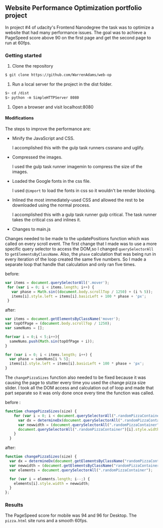 ## Website Performance Optimization portfolio project

In project #4 of udacity's Frontend Nanodegree the task was to optimize a website that had many
performance issues. The goal was to achieve a PageSpeed score above 90 on the first page and get the second page
to run at 60fps.

### Getting started

1. Clone the repository

  ```bash
  $ git clone https://github.com/WarrenAdams/web-op

  ```

1. Run a local server for the project in the dist folder.

  ```bash
  $> cd /dist
  $> python -m SimpleHTTPServer 8080
  ```

1. Open a browser and visit localhost:8080

#### Modifications

The steps to improve the performance are:

* Minify the JavaScript and CSS.

  I accomplished this with the gulp task runners cssnano and uglify.

* Compressed the images.

  I used the gulp task runner imagemin to compress the size of the images.

* Loaded the Google fonts in the css file.

  I used `@import` to load the fonts in css so it wouldn't be render blocking.

* Inlined the most immediately-used CSS and allowed the rest to be downloaded using the normal process.

  I accomplished this with a gulp task runner gulp critical. The task runner takes the critical css and inlines it.

* Changes to main.js

Changes needed to be made to the updatePositions function which was called on every scroll event.
The first change that I made was to use a more specific query selector to access the DOM,so I changed
 `querySelectorAll` to `getElementsByClassName`. Also, the `phase` calculation that was being run in every
 iteration of the loop created the same five numbers. So I made a separate loop that handle that calculation and only
 ran five times.

before:

```javascript
var items = document.querySelectorAll('.mover');
 for (var i = 0; i < items.length; i++) {
   var phase = Math.sin((document.body.scrollTop / 1250) + (i % 5));
   items[i].style.left = items[i].basicLeft + 100 * phase + 'px';
 }
```

after:

```javascript
var items = document.getElementsByClassName('mover');
var topOfPage = (document.body.scrollTop / 1250);
var sameNums = [];

for(var i = 0;i < 5;i++){
  sameNums.push(Math.sin(topOfPage + i));
}

for (var i = 0; i < items.length; i++) {
  var phase = sameNums[i % 5];
  items[i].style.left = items[i].basicLeft + 100 * phase + 'px';
}

```

The `changePizzaSizes` function also needed to be fixed because it was causing the page to stutter every time
you used the change pizza size slider. I took all the DOM access and calculation out of loop and made that part separate so it was only done once every time the function was called.

before :

```javascript
function changePizzaSizes(size) {
    for (var i = 0; i < document.querySelectorAll(".randomPizzaContainer").length; i++) {
      var dx = determineDx(document.querySelectorAll(".randomPizzaContainer")[i], size);
      var newwidth = (document.querySelectorAll(".randomPizzaContainer")[i].offsetWidth + dx) + 'px';
      document.querySelectorAll(".randomPizzaContainer")[i].style.width = newwidth;
    }
  }
```

after:

```javascript
function changePizzaSizes(size) {
  var dx = determineDx(document.getElementsByClassName("randomPizzaContainer"), size);
  var newwidth = (document.getElementsByClassName("randomPizzaContainer").offsetWidth + dx) + 'px';
  var elements = document.querySelectorAll(".randomPizzaContainer");

  for (var i = elements.length; i--;) {
    elements[i].style.width = newwidth;
  }
};
```




### Results

The PageSpeed score for mobile was 94 and 96 for Desktop. The `pizza.html` site runs and a smooth 60fps.
